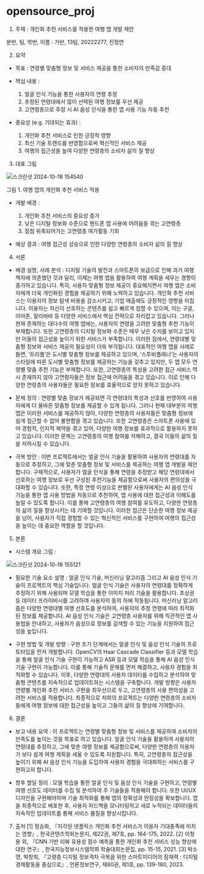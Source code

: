 # opensource_proj

1. 주제 : 
개인화 추천 서비스를 적용한 여행 앱 개발 제안

분반, 팀, 학번, 이름 : 
가반, 13팀, 20222277, 진정연

2. 요약

- 목표 : 연령별 맞춤형 정보 및 서비스 제공을 통한 소비자의 만족감 증대

- 핵심 내용 : 
   1) 얼굴 인식 기능을 통한 사용자의 연령 추정
   2) 추정된 연령대에서 많이 선택된 여행 정보를 우선 제공
   3) 고연령층으로 추정 시 AI 음성 인식을 통한 앱 사용 기능 자동 추천

- 중요성 (e.g. 기대되는 효과) : 
   1) 개인화 추천 서비스로 인한 긍정적 영향
   2) 최신 기술 트렌드를 반영함으로써 혁신적인 서비스 제공
   3) 여행의 접근성을 높여 다양한 연령층의 소비자 삶의 질 향상


3. 대표 그림

   
![스크린샷 2024-10-18 154540](https://github.com/user-attachments/assets/02ff072e-ae2b-4db3-9cda-8db303bbbfa2)


그림 1. 여행 앱의 개인화 추천 서비스 적용

- 개발 배경 : 
   1) 개인화 추천 서비스의 중요성 증가
   2) 낮은 디지털 정보화 수준으로 핸드폰 앱 사용에 어려움을 겪는 고연령층
   3) 점점 위축되어가는 고연령층 여가활동 기회

- 예상 결과 : 여행 접근성 상승으로 인한 다양한 연령층의 소비자 삶의 질 향상


4. 서론

- 배경 설명, 사례 분석 : 
디지털 기술의 발전과 스마트폰의 보급으로 인해 과거 여행 책자에 의존했던 것과 달리, 이제는 여행 앱을 활용하여 여행 계획을 세우는 경향이 증가하고 있습니다. 특히, 사용자 맞춤형 정보 제공이 중요해지면서 여행 앱은 소비자에게 더욱 개인화된 경험을 제공하기 위해 노력하고 있습니다. 개인화 추천 서비스는 이용자의 정보 탐색 비용을 감소시키고, 기업 매출에도 긍정적인 영향을 미칩니다. 이용자는 자신이 선호하는 콘텐츠를 쉽고 빠르게 접할 수 있으며, 이는 구글, 아마존, 알리바바 등 다양한 서비스에서 핵심 전략으로 자리잡고 있습니다. 그러나 현재 존재하는 대다수의 여행 앱에는, 사용자의 연령을 고려한 맞춤형 추천 기능이 부재합니다. 또한 고연령층의 디지털 정보화 수준은 매우 낮은 수치를 보이고 있지만 이들의 접근성을 높이기 위한 서비스가 부족합니다. 이러한 점에서, 연령대별 맞춤형 정보와 서비스 제공의 필요성이 더욱 부각됩니다.
대표적인 여행 앱을 사례로 들면, ‘트리플’은 도시별 맞춤형 정보를 제공하고 있으며, ‘스투비플래너’는 사용자의 스타일에 따른 도시별 맞춤형 정보를 제공하는 기능을 갖추고 있지만, 두 앱 모두 연령별 맞춤 추천 기능은 부재합니다. 또한, 고연령층의 특성을 고려한 접근 서비스 역시 존재하지 않아 고연령자들은 정보 접근에 어려움을 겪고 있습니다. 이로 인해 다양한 연령층의 사용자들은 필요한 정보를 효율적으로 얻지 못하고 있습니다.

- 문제 정의 : 
연령별 맞춤 정보가 제공되면 각 연령대의 특성과 선호를 반영하여 사용자에게 더 올바른 맞춤형 정보를 제공할 수 있게 됩니다. 그러나 현재 대부분의 여행 앱은 이러한 서비스를 제공하지 않아, 다양한 연령층의 사용자들은 맞춤형 정보에 쉽게 접근할 수 없어 불편함을 겪고 있습니다. 또한 고연령층은 스마트폰 사용에 있어 경험적, 인지적 제약을 겪고 있어, 다양한 여행 정보를 효과적으로 활용하지 못하고 있습니다. 이러한 문제는 고연령층의 여행 참여를 저해하고, 결국 이들의 삶의 질을 저하시킬 수 있습니다.

- 극복 방안 : 
이번 프로젝트에서는 얼굴 인식 기술을 활용하여 사용자의 연령대를 자동으로 추정하고, 그에 맞춘 맞춤형 정보 및 서비스를 제공하는 여행 앱 개발을 제안합니다. 구체적으로, 사용자가 얼굴 인식을 통해 연령을 추정받고 해당 연령대에서 선호하는 여행 정보로 우선 구성된 추천기능을 제공함으로써 사용자의 편의성을 극대화할 수 있습니다.
또한, 특정 연령 이상으로 판별된 사용자에게는 AI 음성 인식 기능을 통한 앱 사용 방법을 자동으로 추천하여, 앱 사용에 대한 접근성과 이해도를 높일 수 있도록 합니다. 이를 통해 고연령층의 여행 참여를 유도하고, 다양한 연령층의 삶의 질을 향상시키는 데 기여할 것입니다.
이러한 접근은 단순한 여행 정보 제공을 넘어, 사용자가 직접 경험할 수 있는 혁신적인 서비스를 구현하여 여행의 접근성을 높이는 데 중요한 역할을 할 것입니다.

5. 본론
- 시스템 개요 그림 :

  
![스크린샷 2024-10-18 155121](https://github.com/user-attachments/assets/8a9cd84c-0573-4e75-bb10-740e890dbd62)


- 필요한 기술 요소 설명 : 
얼굴 인식 기술, 머신러닝 알고리즘 그리고 AI 음성 인식 기술이 프로젝트의 핵심 기술입니다. 얼굴 인식 기술은 사용자의 연령대를 정확하게 추정하기 위해 사용되며 모델 학습을 통한 이미지 처리 기술을 활용합니다. 초상권 등 데이터 프라이버시를 고려하여 사용자의 동의 하에 작동됩니다. 머신러닝 알고리즘은 다양한 연령대별 여행 선호도를 분석하여, 사용자의 추정 연령에 따라 최적화된 정보를 제공합니다. AI 음성 인식 기술은 고연령층 사용자를 위해 직관적인 앱 사용법을 안내하고, 사용자가 음성으로 정보를 검색할 수 있는 기능을 지원하여 접근성을 높입니다.

- 구현 방법 및 개발 방향 : 
구현 초기 단계에서는 얼굴 인식 및 음성 인식 기술의 프로토타입을 먼저 개발합니다. OpenCV의 Haar Cascade Classifier 등과 모델 학습을 통해 얼굴 인식 기술 구현이 가능하고 ASR 등과 모델 학습을 통해 AI 음성 인식 기술 구현이 가능합니다. 이를 통해 기술적 문제를 먼저 해결하고, 사용자 경험을 최적화할 수 있습니다. 이후, 다양한 연령대의 사용자 데이터를 수집하고 분석하여 맞춤형 콘텐츠를 지속적으로 업데이트하는 시스템을 구축합니다. 개발 방향은 사용자 연령별 개인화 추천 서비스 구현을 최우선으로 두고, 고연령층의 사용 편의성을 고려한 서비스를 적용합니다. 최종적으로 저희의 프로젝트는 다양한 연령층의 소비자들에게 여행 정보에 대한 접근성을 높이고 그들의 삶의 질 향상에 기여합니다.

6. 결론
- 보고 내용 요약 : 이 프로젝트는 연령별 맞춤형 정보 및 서비스를 제공하여 소비자의 만족도를 높이는 것을 목표로 하고 있습니다. 얼굴 인식 기술을 활용하여 사용자의 연령대를 추정하고, 그에 맞춘 여행 정보를 제공함으로써, 다양한 연령층의 이용자가 보다 쉽게 여행 계획을 세울 수 있도록 지원합니다. 특히, 고연령층의 접근성을 높이기 위해 AI 음성 인식 기능을 도입하여 사용자 경험을 극대화하는 서비스를 구현하고자 합니다.

- 향후 할일 정리 : 모델 학습을 통한 얼굴 인식 및 음성 인식 기술을 구현하고, 연령별 여행 선호도 데이터를 수집 및 분석하여 주 기술들을 적용해야 합니다. 또한 UI/UX 디자인을 구현해야하며 기술 최적화를 통해 앱의 정확성과 안정성을 확보합니다. 앱을 최종적으로 배포한 후, 사용자 피드백을 모니터링하고 새로 누적되는 데이터들의 지속적인 업데이트를 통해 서비스 품질을 향상시킵니다.

7. 출처
[1] 정승화, 『지각된 넷플릭스 개인화 추천 서비스가 이용자 기대충족에 미치는 영향』, 한국콘텐츠학회논문지, 제22권, 제7호, pp. 164-175, 2022.
[2] 이청용 외, 『CNN 기반 리뷰 유용성 점수 예측을 통한 개인화 추천 서비스 성능 향상에 대한 연구』, 한국지능정보시스템학회 학술대회논문집, pp. 15-15, 2021.
[3] 박소영, 박창희, 『고령층 디지털 정보격차 극복을 위한 스마트미디어의 잠재력 : 디지털 경제활동을 중심으로』, 언론정보연구, 제60권, 제1호, pp. 139-180, 2023.
